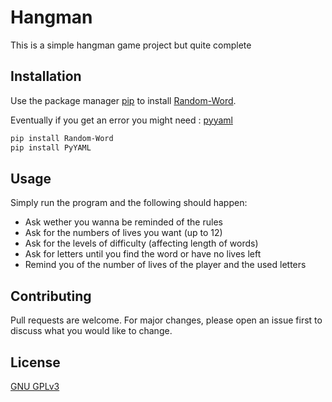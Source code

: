 # Hangman

This is a simple hangman game project but quite complete

## Installation

Use the package manager [pip](https://pip.pypa.io/en/stable/) to install [Random-Word](https://pypi.org/project/Random-Word/).

Eventually if you get an error you might need : [pyyaml](https://pypi.org/project/PyYAML/)

```bash
pip install Random-Word
pip install PyYAML
```

## Usage

Simply run the program and the following should happen:

+ Ask wether you wanna be reminded of the rules
+ Ask for the numbers of lives you want (up to 12)
+ Ask for the levels of difficulty (affecting length of words)
+ Ask for letters until you find the word or have no lives left
+ Remind you of the number of lives of the player and the used letters


## Contributing
Pull requests are welcome. For major changes, please open an issue first to discuss what you would like to change.


## License
[GNU GPLv3](https://choosealicense.com/licenses/gpl-3.0/)
